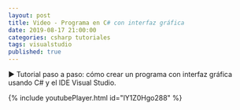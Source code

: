 ```yaml
---
layout: post
title: Video - Programa en C# con interfaz gráfica
date: 2019-08-17 21:00:00
categories: csharp tutoriales
tags: visualstudio
published: true
---
```


▶️ Tutorial paso a paso: cómo crear un programa con interfaz gráfica usando C# y el IDE Visual Studio.

{% include youtubePlayer.html id="lY1Z0Hgo288" %}
